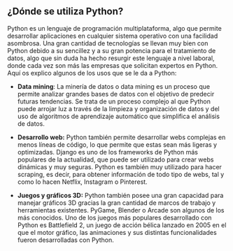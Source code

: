 

## ¿Dónde se utiliza Python?

Python es un lenguaje de programación multiplataforma, algo que permite desarrollar aplicaciones en cualquier sistema operativo con una facilidad asombrosa. Una gran cantidad de tecnologías se llevan muy bien con Python debido a su sencillez y a su gran potencia para el tratamiento de datos, algo que sin duda ha hecho resurgir este lenguaje a nivel laboral, donde cada vez son más las empresas que solicitan expertos en Python. Aquí os explico algunos de los usos que se le da a Python:


- **Data mining**: La minería de datos o data mining es un proceso que permite analizar grandes bases de datos con el objetivo de predecir futuras tendencias. Se trata de un proceso complejo al que Python puede arrojar luz a través de la limpieza y organización de datos y del uso de algoritmos de aprendizaje automático que simplifica el análisis de datos.

- **Desarrollo web:** Python también permite desarrollar webs complejas en menos líneas de código, lo que permite que estas sean más ligeras y optimizadas. Django es uno de los frameworks de Python más populares de la actualidad, que puede ser utilizado para crear webs dinámicas y muy seguras. Python es también muy utilizado para hacer scraping, es decir, para obtener información de todo tipo de webs, tal y como lo hacen Netflix, Instagram o Pinterest.

- **Juegos y gráficos 3D:** Python también posee una gran capacidad para manejar gráficos 3D gracias la gran cantidad de marcos de trabajo y herramientas existentes. PyGame, Blender o Arcade son algunos de los más conocidos. Uno de los juegos más populares desarrollado con Python es Battlefield 2, un juego de acción bélica lanzado en 2005 en el que el motor gráfico, las animaciones y sus distintas funcionalidades fueron desarrolladas con Python. 